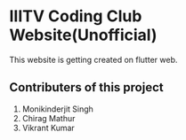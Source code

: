 # IIITV Coding Club Website(Unofficial)

This website is getting created on flutter web.

## Contributers of this project
1. Monikinderjit Singh
2. Chirag Mathur
3. Vikrant Kumar

